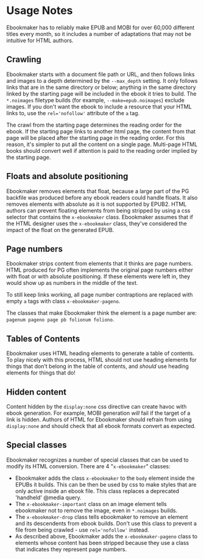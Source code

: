 # Usage Notes

Ebookmaker has to reliably make EPUB and MOBI for over 60,000 different titles every month, so it includes a number of adaptations that may not be intuitive for HTML authors.

## Crawling

Ebookmaker starts with a document file path or URL, and then follows links and images to a depth determined by the `--max_depth` setting. It only follows links that are in the same directory or below; anything in the same directory linked by the starting page will be included in the ebook it tries to build. The `*.noimages` filetype builds (for example, `--make=epub.noimages`) exclude images. If you don't want the ebook to include a resource that your HTML links to, use the `rel='nofollow'` attribute of the `a` tag.

The crawl from the starting page determines the reading order for the ebook. If the starting page links to another html page, the content from that page will be placed after the starting page in the reading order. For this reason, it's simpler to put all the content on a single page. Multi-page HTML books should convert well if attention is paid to the reading order implied by the starting page.

## Floats and absolute positioning

Ebookmaker removes elements that float, because a large part of the PG backfile was produced before any ebook readers could handle floats. It also removes elements with absolute as it is not supported by EPUB2. HTML authors can prevent floating elements from being stripped by using a css selector that contains the `x-ebookmaker` class. Ebookmaker assumes that if the HTML designer uses the `x-ebookmaker` class, they've considered the impact of the float on the generated EPUB.

## Page numbers

Ebookmaker strips content from elements that it thinks are page numbers. HTML produced for PG often implements the original page numbers either with float or with absolute positioning. If these elements were left in, they would show up as numbers in the middle of the text.

To still keep links working, all page number contraptions are replaced with empty `a` tags with class `x-ebookmaker-pageno`.

The classes that make Ebookmaker think the element is a page number are: `pagenum pageno page pb folionum foliono`.

## Tables of Contents

Ebookmaker uses HTML heading elements to generate a table of contents. To play nicely with this process, HTML should not use heading elements for things that don't belong in the table of contents, and _should_ use heading elements for things that do!

## Hidden content

Content hidden by the `display:none` css directive can create havoc with ebook generation. For example, MOBI generation _will_ fail if the target of a link is hidden. Authors of HTML for Ebookmaker should refrain from using `display:none` and should check that all ebook formats convert as expected.

## Special classes

Ebookmaker recognizes a number of special classes that can be used to modify its HTML conversion. There are 4 "`x-ebookmaker`" classes:

 - Ebookmaker adds the class `x-ebookmaker` to the `body` element inside the EPUBs it builds. This can be then be used by css to make styles that are only active inside an ebook file. This class replaces a deprecated 'handheld' @media query.
 - The `x-ebookmaker-important` class on an image element tells ebookmaker not to remove the image, even in `*.noimages` builds.
 - The `x-ebookmaker-drop` class tells ebookmaker to remove an element and its descendents from ebook builds. Don't use this class to prevent a file from being crawled - use `rel='nofollow'` instead.
 - As described above, Ebookmaker adds the `x-ebookmaker-pageno` class to  elements whose content has been stripped because they use a class that indicates they represent page numbers.

